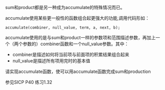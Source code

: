 
sum和product都是另一种成为accumulate的特殊情况而已。

accumulate使用某些更一般性的函数组合起更强大的功能,调用代码形如：

    accumulate(combiner, null_value, term, a, next, b);
    
accumulate使用的是与sum和product一样的参数项和范围描述参数，再加上一个（两个参数的）combiner函数和一个null_value参数。其中：

- combiner是描述如何将当前项与前面项的积累结果组合起来
- null_value是描述所有项用完时的基本值
 
请实现accumulate函数，使可以用accumulate函数完成sum和production

参见SICP P40 练习1.32